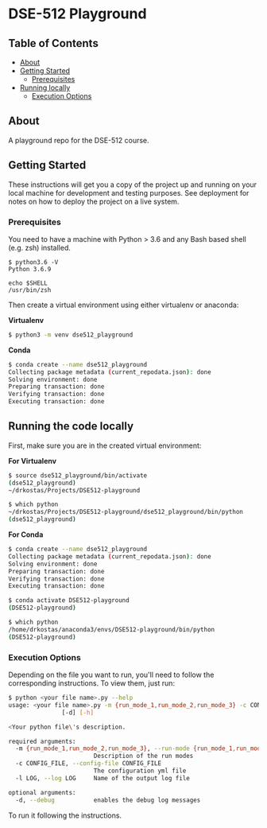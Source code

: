 # DSE-512 Playground

## Table of Contents

+ [About](#about)
+ [Getting Started](#getting_started)
    + [Prerequisites](#prerequisites)
+ [Running locally](#run_locally)
    + [Execution Options](#execution_options)

## About <a name = "about"></a>

A playground repo for the DSE-512 course.

## Getting Started <a name = "getting_started"></a>

These instructions will get you a copy of the project up and running on your local machine for development and testing
purposes. See deployment for notes on how to deploy the project on a live system.

### Prerequisites <a name = "prerequisites"></a>

You need to have a machine with Python > 3.6 and any Bash based shell (e.g. zsh) installed.

```
$ python3.6 -V
Python 3.6.9

echo $SHELL
/usr/bin/zsh
```

Then create a virtual environment using either virtualenv or anaconda:

<b>Virtualenv</b>
```bash
$ python3 -m venv dse512_playground
``` 

<b>Conda</b>
```bash
$ conda create --name dse512_playground
Collecting package metadata (current_repodata.json): done
Solving environment: done
Preparing transaction: done
Verifying transaction: done
Executing transaction: done
``` 

## Running the code locally <a name = "run_locally"></a>

First, make sure you are in the created virtual environment:

<b>For Virtualenv</b>
```bash
$ source dse512_playground/bin/activate
(dse512_playground) 
~/drkostas/Projects/DSE512-playground 

$ which python
~/drkostas/Projects/DSE512-playground/dse512_playground/bin/python
(dse512_playground) 
``` 

<b>For Conda</b>
```bash
$ conda create --name dse512_playground
Collecting package metadata (current_repodata.json): done
Solving environment: done
Preparing transaction: done
Verifying transaction: done
Executing transaction: done

$ conda activate DSE512-playground
(DSE512-playground)

$ which python
/home/drkostas/anaconda3/envs/DSE512-playground/bin/python
(DSE512-playground)
``` 

### Execution Options <a name = "execution_options"></a>

Depending on the file you want to run, you'll need to follow the corresponding instructions. To view them, just run:

```bash
$ python <your file name>.py --help
usage: <your file name>.py -m {run_mode_1,run_mode_2,run_mode_3} -c CONFIG_FILE [-l LOG]
               [-d] [-h]

<Your python file\'s description.

required arguments:
  -m {run_mode_1,run_mode_2,run_mode_3}, --run-mode {run_mode_1,run_mode_2,run_mode_3}
                        Description of the run modes
  -c CONFIG_FILE, --config-file CONFIG_FILE
                        The configuration yml file
  -l LOG, --log LOG     Name of the output log file

optional arguments:
  -d, --debug           enables the debug log messages
```

To run it following the instructions.